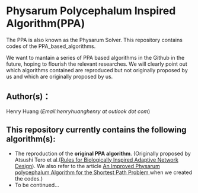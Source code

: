# Physarum Polycephalum Inspired Algorithm(PPA)
The PPA is also known as the Physarum Solver.
This repository contains codes of the PPA_based_algorithms. 

We want to mantain a series of PPA based algorithms in the Github in the future, hoping to flourish the relevant researches.
We will clearly point out which algorithms contained are reproduced but not originally proposed by us and which are originally proposed by us.

## Author(s)：
Henry Huang (*Email:henryhuanghenry at outlook dot com*)
## This repository currently contains the following algorithm(s):
* The reproduction of the **original PPA algorithm**. (Originally proposed by Atsushi Tero et al.([Rules for Biologically Inspired Adaptive Network Design](http://www.sciencemag.org/cgi/content/full/327/5964/439)). We also refer to the article [An Improved Physarum polycephalum Algorithm for the Shortest Path Problem
](http://dx.doi.org/10.1155/2014/487069) when we created the codes.)
* To be continued...
